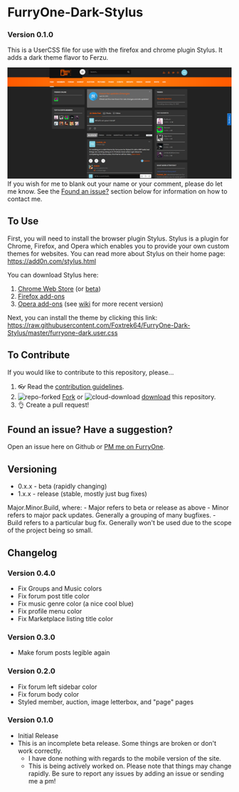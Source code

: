 # FurryOne-Dark-Stylus
### Version 0.1.0
This is a UserCSS file for use with the firefox and chrome plugin Stylus. It adds a dark theme flavor to Ferzu.

![FurryOne-Dark-Theme](https://raw.githubusercontent.com/Foxtrek64/FurryOne-Dark-Stylus/master/furryone%20dark%20theme.png)
If you wish for me to blank out your name or your comment, please do let me know. See the [Found an issue?](#found-an-issue-have-a-suggestion) section below for information on how to contact me.

## To Use 
First, you will need to install the browser plugin Stylus. Stylus is a plugin for Chrome, Firefox, and Opera which enables you to provide your own custom themes for websites. You can read more about Stylus on their home page: https://add0n.com/stylus.html

You can download Stylus here:
1. [Chrome Web Store](https://chrome.google.com/webstore/detail/stylus/clngdbkpkpeebahjckkjfobafhncgmne) (or [beta](https://chrome.google.com/webstore/detail/stylus-beta/apmmpaebfobifelkijhaljbmpcgbjbdo))
2. [Firefox add-ons](https://addons.mozilla.org/firefox/addon/styl-us/)
3. [Opera add-ons](https://addons.opera.com/extensions/details/stylus/) (see [wiki](https://github.com/openstyles/stylus/wiki/Opera,-Outdated-Stylus) for more recent version)

Next, you can install the theme by clicking this link:
https://raw.githubusercontent.com/Foxtrek64/FurryOne-Dark-Stylus/master/furryone-dark.user.css

## To Contribute
If you would like to contribute to this repository, please...

1. 👓 Read the [contribution guidelines](./.github/CONTRIBUTING.md).
1. ![repo-forked](https://user-images.githubusercontent.com/136959/42383736-c4cb0db8-80fd-11e8-91ca-12bae108bccc.png) [Fork](https://github.com/Foxtrek64/FurryOne-Dark-Stylus/fork) or ![cloud-download](https://user-images.githubusercontent.com/136959/42401932-9ee9cae0-813d-11e8-8691-16e29a85d3b9.png) [download](https://github.com/Foxtrek64/FurryOne-Dark-Stylus/archive/master.zip) this repository.
1. 👌 Create a pull request!

## Found an issue? Have a suggestion?
Open an issue here on Github or [PM me on FurryOne](https://furry.one/Foxtrek_64).

## Versioning
  - 0.x.x - beta (rapidly changing)
  - 1.x.x - release (stable, mostly just bug fixes)

Major.Minor.Build, where:
    - Major refers to beta or release as above
    - Minor refers to major pack updates. Generally a grouping of many bugfixes.
    - Build refers to a particular bug fix. Generally won't be used due to the scope of the project being so small.

## Changelog

### Version 0.4.0
  - Fix Groups and Music colors
  - Fix forum post title color
  - Fix music genre color (a nice cool blue)
  - Fix profile menu color
  - Fix Marketplace listing title color

### Version 0.3.0
  - Make forum posts legible again

### Version 0.2.0
  - Fix forum left sidebar color
  - Fix forum body color
  - Styled member, auction, image letterbox, and "page" pages

### Version 0.1.0
  - Initial Release
  - This is an incomplete beta release. Some things are broken or don't work correctly.
    - I have done nothing with regards to the mobile version of the site.
    - This is being actively worked on. Please note that things may change rapidly. Be sure to report any issues by adding an issue or sending me a pm!
